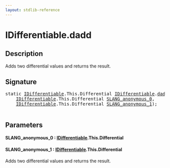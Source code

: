 ```yaml
---
layout: stdlib-reference
---
```


# IDifferentiable\.dadd

## Description

Adds two differential values and returns the result.




## Signature 

<pre>
<span class='code_keyword'>static</span> <a href="../index.html" class="code_type">IDifferentiable</a>.<span class="code_keyword">This</span>.Differential <a href="../index.html" class="code_type">IDifferentiable</a>.<a href=".html">dadd</a>(
    <a href="../index.html" class="code_type">IDifferentiable</a>.<span class="code_keyword">This</span>.Differential <a href=".html#decl-SLANG_anonymous_0" class="code_param">SLANG_anonymous_0</a>,
    <a href="../index.html" class="code_type">IDifferentiable</a>.<span class="code_keyword">This</span>.Differential <a href=".html#decl-SLANG_anonymous_1" class="code_param">SLANG_anonymous_1</a>);

</pre>

## Parameters

####  <a id="decl-SLANG_anonymous_0"></a>SLANG\_anonymous\_0  : [IDifferentiable](../index.html)\.This\.Differential
####  <a id="decl-SLANG_anonymous_1"></a>SLANG\_anonymous\_1  : [IDifferentiable](../index.html)\.This\.Differential
Adds two differential values and returns the result.


